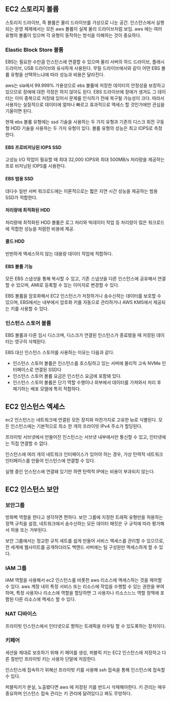 ## EC2 스토리지 볼륨
스토리지 드라이브, 즉 볼륨은 물리 드라이브를 가상으로 나눈 공간. 인스턴스에서 실행되는 운영 체제에서는 모든 aws 볼륨이 실제 물리 드라이브처럼 보임. aws 에는 여러 유형의 볼륨이 있으며 각 유형이 동작하는 방식을 이해하는 것이 중요하다.

### Elastic Block Store 볼륨
EBS는 필요한 수만큼 인스턴스에 연결할 수 있으며 물리 서버의 하드 드라이브, 플래시 드라이브, USB 드라이브와 유사하게 사용된다. 무릴 드라이브에서와 같이 어떤 EBS 볼륨 유형을 선택하느냐에 따라 성능과 비용은 달라진다.

aws는 sla에서 99.999% 가용성으로 ebs 볼륨에 저장한 데이터의 안정성을 보장하고 있으므로 장애에 대한 걱정은 하지 않아도 된다. EBS 드라이브에 장애가 생겨도 그 데이터는 이미 중복으로 저장돼 있어서 문제를 인식하기 전에 복구될 가능성이 크다. 따라서 사용자는 실질적으로 데이터에 얼마나 빠르고 효과적으로 액세스 할 것인가에만 관심을 기울이면 된다.

현재 ebs 볼륨 유형에는 ssd 기술을 사용하는 두 가지 유형과 기존의 디스크 회전 구동형 HDD 기술을 사용하는 두 가지 유형이 있다. 볼륨 유형의 성능은 최고 IOPS로 측정한다.

#### EBS 프로비저닝된 IOPS SSD
고성능 I/O 작업이 필요할 때 최대 32,000 IOPS와 최대 500MB/s 처리량을 제공하는 프로 비저닝된 IOPS를 사용한다.
#### EBS 범용 SSD
대다수 일반 서버 워크로드에는 이론적으로는 짧은 지연 시간 성능을 제공하는 범용 SSD가 적합한다.

#### 처리량에 최적화된 HDD
처리량에 최적화된 HDD 볼륨은 로그 처리와 빅데이터 작업 등 처리량이 많은 워크로드에 적합한 성능을 저렴한 비용에 제공.
#### 콜드 HDD
빈번하게 액세스하지 않는 대용량 데이터 작업에 적합하다.

#### EBS 볼륨 기능
모든 EBS 스냅샷을 통해 복사할 수 있고, 기존 스냅샷을 다른 인스턴스에 공유해서 연결할 수 있으며, AMI로 등록할 수 있는 이미지로 변경할 수 있다.

EBS 볼륨을 암호화해서 EC2 인스턴스가 저장하거나 송수신하는 데이터를 보호할 수 있으며, EBS에서는 내부에서 암호화 키를 자동으로 관리하거나 AWS KMS에서 제공되는 키를 사용할 수 있다.

### 인스턴스 스토어 볼륨
EBS 볼륨과 다른 임시 디스크며, 디스크가 연결된 인스턴스가 종료됐을 때 저장된 데이터는 영구히 삭제된다.

EBS 대신 인스턴스 스토어를 사용하는 이유는 다음과 같다.
- 인스턴스 스토어 볼륨은 인스턴스를 호스팅하고 있는 서버에 물리적 고속 NVMe 인터페이스로 연결된 SSD다
- 인스턴스 스토어 볼륨 요금은 인스턴스 요금에 포함돼 있다.
- 인스턴스 스토어 볼륨은 단기 역할 수행이나 외부에서 데이터를 가져와서 처리 후 페기하는 배포 모델에 특히 적합하다.

## EC2 인스턴스 엑세스
ec2 인스턴스는 네트워크에 연결된 모든 장치와 마찬가지로 고유한 Ip로 식별된다. 모든 인스턴스에는 기본적으로 최소 한 개의 프라이빗 IPv4 주소가 할당된다.

프라이빗 서브넷에서 만들어진 인스턴스는 서브넷 내부에서만 통신할 수 있고, 인터넷에는 직접 연결할 수 없다.

인스턴스에 여러 개의 네트워크 인터페이스가 있어야 하는 경우, 가상 탄력적 네트워크 인터페이스를 만들어 인스턴스에 연결할 수 있다. 

실행 중인 인스턴스에 연결돼 있기만 하면 탄력적 IP에는 비용이 부과되지 않는다.

## EC2 인스턴스 보안
### 보안그룹
방화벽 역할을 한다고 생각하면 편하다. 보안 그룹에 지정한 트래픽 유형만을 허용하는 정책 규칙을 설정, 네트워크에서 송수신하는 모든 데이터 패킷은 구 규칙에 따라 평가해서 허용 또는 거부된다.

보안 그룹에서는 정교한 규칙 세트를 쉽게 만들어 서비스 엑세스를 관리할 수 있으므로, 전 세계에 웹사이트를 공개하더라도 백엔드 서버에는 팀 구성원만 액세스하게 할 수 있다.

### IAM 그룹
IAM 역할을 사용해서 ec2 인스턴스를 비롯한 aws 리소스에 액세스하는 것을 제어할 수 있다. aws 계정 내의 특정 서비스 또는 리소스에 작업을 수행할 수 있는 권한을 부여하며, 특정 사용자나 리소스에 역할을 할당하면 그 사용자나 리소스느느 역할 정책에 포함된 다른 리소스에 엑세스 할 수 있다.

### NAT 디바이스
프라이빗 인스턴스에서 인터넷으로 향하는 트래픽을 라우팅 할 수 있도록하는 장치이다.

### 키페어
세션을 제대로 보호하기 위해 키 페어를 생성, 퍼블릭 키는 EC2 인스턴스에 저장하고 다른 절반인 프라이빗 키는 사용자 단말에 저장한다.

인스턴스에 접속하기 위해선 프라이빗 키를 사용해 ssh 접속을 통해 인스턴스에 접속할 수 있다.

퍼블릭키가 분실, 노출됐다면 aws 에 저장된 키를 반드시 삭제해야한다. 키 관리는 매우 중요하며 인스턴스 접속 관리는 키 관리에 달려있다고 봐도 무방하다.

